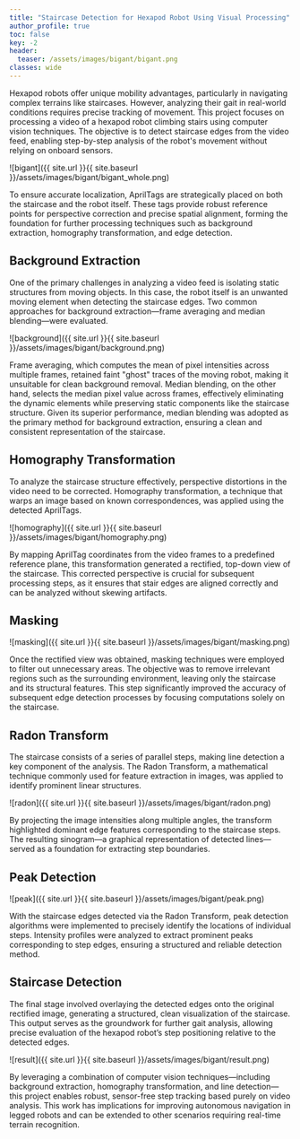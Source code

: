 ```yaml
---
title: "Staircase Detection for Hexapod Robot Using Visual Processing"
author_profile: true
toc: false
key: -2
header:
  teaser: /assets/images/bigant/bigant.png
classes: wide
---
```


Hexapod robots offer unique mobility advantages, particularly in navigating complex terrains like staircases. However, analyzing their gait in real-world conditions requires precise tracking of movement. This project focuses on processing a video of a hexapod robot climbing stairs using computer vision techniques. The objective is to detect staircase edges from the video feed, enabling step-by-step analysis of the robot's movement without relying on onboard sensors.

![bigant]({{ site.url }}{{ site.baseurl }}/assets/images/bigant/bigant_whole.png)

To ensure accurate localization, AprilTags are strategically placed on both the staircase and the robot itself. These tags provide robust reference points for perspective correction and precise spatial alignment, forming the foundation for further processing techniques such as background extraction, homography transformation, and edge detection.

## Background Extraction

One of the primary challenges in analyzing a video feed is isolating static structures from moving objects. In this case, the robot itself is an unwanted moving element when detecting the staircase edges. Two common approaches for background extraction—frame averaging and median blending—were evaluated.

![background]({{ site.url }}{{ site.baseurl }}/assets/images/bigant/background.png)

Frame averaging, which computes the mean of pixel intensities across multiple frames, retained faint "ghost" traces of the moving robot, making it unsuitable for clean background removal. Median blending, on the other hand, selects the median pixel value across frames, effectively eliminating the dynamic elements while preserving static components like the staircase structure. Given its superior performance, median blending was adopted as the primary method for background extraction, ensuring a clean and consistent representation of the staircase.

## Homography Transformation

To analyze the staircase structure effectively, perspective distortions in the video need to be corrected. Homography transformation, a technique that warps an image based on known correspondences, was applied using the detected AprilTags.

![homography]({{ site.url }}{{ site.baseurl }}/assets/images/bigant/homography.png)

By mapping AprilTag coordinates from the video frames to a predefined reference plane, this transformation generated a rectified, top-down view of the staircase. This corrected perspective is crucial for subsequent processing steps, as it ensures that stair edges are aligned correctly and can be analyzed without skewing artifacts.

## Masking

![masking]({{ site.url }}{{ site.baseurl }}/assets/images/bigant/masking.png)

Once the rectified view was obtained, masking techniques were employed to filter out unnecessary areas. The objective was to remove irrelevant regions such as the surrounding environment, leaving only the staircase and its structural features. This step significantly improved the accuracy of subsequent edge detection processes by focusing computations solely on the staircase.

## Radon Transform

The staircase consists of a series of parallel steps, making line detection a key component of the analysis. The Radon Transform, a mathematical technique commonly used for feature extraction in images, was applied to identify prominent linear structures.

![radon]({{ site.url }}{{ site.baseurl }}/assets/images/bigant/radon.png)

By projecting the image intensities along multiple angles, the transform highlighted dominant edge features corresponding to the staircase steps. The resulting sinogram—a graphical representation of detected lines—served as a foundation for extracting step boundaries.

## Peak Detection

![peak]({{ site.url }}{{ site.baseurl }}/assets/images/bigant/peak.png)

With the staircase edges detected via the Radon Transform, peak detection algorithms were implemented to precisely identify the locations of individual steps. Intensity profiles were analyzed to extract prominent peaks corresponding to step edges, ensuring a structured and reliable detection method.

## Staircase Detection

The final stage involved overlaying the detected edges onto the original rectified image, generating a structured, clean visualization of the staircase. This output serves as the groundwork for further gait analysis, allowing precise evaluation of the hexapod robot’s step positioning relative to the detected edges.

![result]({{ site.url }}{{ site.baseurl }}/assets/images/bigant/result.png)

By leveraging a combination of computer vision techniques—including background extraction, homography transformation, and line detection—this project enables robust, sensor-free step tracking based purely on video analysis. This work has implications for improving autonomous navigation in legged robots and can be extended to other scenarios requiring real-time terrain recognition.

